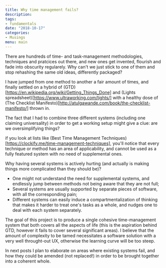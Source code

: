 ```yaml
---
title: Why time management fails?
description:
tags:
- fundamentals
date: "2018-10-17"
categories:
- Musings
menu: main
---
```


There are hundreds of time- and task-management methodologies, techniques and
pratcices out there, and new ones get invented, flourish and fade into obscurity
regularely. Why can't we just stick to one of them and stop rehashing the same
old ideas, differently packaged?

I have jumped from one method to another a fair amount of times, and finally
settled on a hybrid of (GTD)[https://en.wikipedia.org/wiki/Getting_Things_Done]
and (Lights spreadsheet)[https://www.ultraworking.com/lights/] with a healthy
dose of (The Checklist
Manifesto)[http://atulgawande.com/book/the-checklist-manifesto/] thrown in.

The fact that I had to combine three different systems (including one claiming
universality) in order to get a working setup might give a clue: are we
oversimplifying things?

if you look at lists like (Best Time Management
Techniques)[https://clockify.me/time-management-techniques], you'll notice that
every technique or method has an area of applicability, and cannot be used as a
fully featured system with no need of supplemental ones.

Why having several systems is actively hurting (and actually is making things
more complicated than they should be)?

- One might not understand the need for supplemental systems, and endlessly jump
  between methods not being aware that they are not full;
- Several systems are usually supported by separate pieces of software, with all
  the corresponding pain;
- Different systems can easily induce a compartmentalization of thinking that
  makes it harder to treat one's tasks as a whole, and nudges one to deal with
  each system separately.

The goal of this project is to produce a single cohesive time-management system
that both covers all the aspects of life (this is the aspiration behind GTD,
however it fails to cover several significant areas). I believe that the amount
of complexity to be tamed necessitates a software solution with a very well
throught-out UX, otherwise the learning curve will be too steep.

In next posts I plan to elaborate on areas where existing systems fail, and how
they could be amended (not replaced!) in order to be brought together into a
coherent whole.
